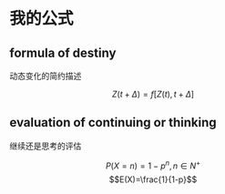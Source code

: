 # 我的公式

## formula of destiny 

动态变化的简约描述

$$Z(t+\Delta)=f[Z(t),t+\Delta]$$

## evaluation of continuing or thinking

继续还是思考的评估

$$P(X=n)=1-p^{n},n\in N^{+}$$
$$E(X)=\frac{1}{1-p}$$